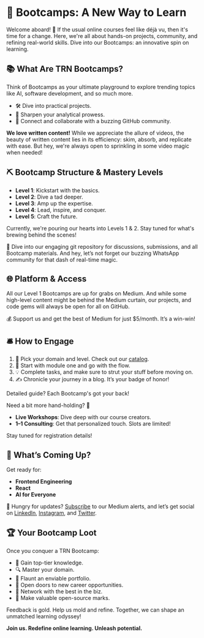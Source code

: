 # 🚀 Bootcamps: A New Way to Learn

Welcome aboard! 🎉 If the usual online courses feel like déjà vu, then it's time for a change. Here, we're all about hands-on projects, community, and refining real-world skills. Dive into our Bootcamps: an innovative spin on learning.

## 📚 What Are TRN Bootcamps?

Think of Bootcamps as your ultimate playground to explore trending topics like AI, software development, and so much more. 

- 🛠 Dive into practical projects.
- 🧠 Sharpen your analytical prowess.
- 🤝 Connect and collaborate with a buzzing GitHub community.

**We love written content!** While we appreciate the allure of videos, the beauty of written content lies in its efficiency: skim, absorb, and replicate with ease. But hey, we're always open to sprinkling in some video magic when needed!

## ⛏ Bootcamp Structure & Mastery Levels

- **Level 1**: Kickstart with the basics.
- **Level 2**: Dive a tad deeper.
- **Level 3**: Amp up the expertise.
- **Level 4**: Lead, inspire, and conquer.
- **Level 5**: Craft the future.

Currently, we're pouring our hearts into Levels 1 & 2. Stay tuned for what's brewing behind the scenes! 

🔗 Dive into our engaging git repository for discussions, submissions, and all Bootcamp materials. And hey, let’s not forget our buzzing WhatsApp community for that dash of real-time magic.

## 🌐 Platform & Access

All our Level 1 Bootcamps are up for grabs on Medium. And while some high-level content might be behind the Medium curtain, our projects, and code gems will always be open for all on GitHub.

💰 Support us and get the best of Medium for just $5/month. It’s a win-win!

## 🛎 How to Engage

1. 🎯 Pick your domain and level. Check out our [catalog](https://medium.com/the-research-nest/bootcamps/home).
2. 📖 Start with module one and go with the flow.
3. 💡 Complete tasks, and make sure to strut your stuff before moving on.
4. ✍️ Chronicle your journey in a blog. It’s your badge of honor!

Detailed guide? Each Bootcamp's got your back!

Need a bit more hand-holding? 🤝
- **Live Workshops**: Dive deep with our course creators.
- **1–1 Consulting**: Get that personalized touch. Slots are limited!

Stay tuned for registration details!

## 📅 What’s Coming Up?

Get ready for:
- **Frontend Engineering**
- **React**
- **AI for Everyone**

🔔 Hungry for updates? [Subscribe](https://medium.com/the-research-nest) to our Medium alerts, and let’s get social on [LinkedIn](https://www.linkedin.com/company/the-research-nest/), [Instagram](https://www.instagram.com/research_nest/), and [Twitter](https://twitter.com/research_nest).

## 🏆 Your Bootcamp Loot

Once you conquer a TRN Bootcamp:
- 🧠 Gain top-tier knowledge.
- 🔍 Master your domain.
- 🎨 Flaunt an enviable portfolio.
- 🚀 Open doors to new career opportunities.
- 🤝 Network with the best in the biz.
- 🌟 Make valuable open-source marks.

Feedback is gold. Help us mold and refine. Together, we can shape an unmatched learning odyssey!

**Join us. Redefine online learning. Unleash potential.**

